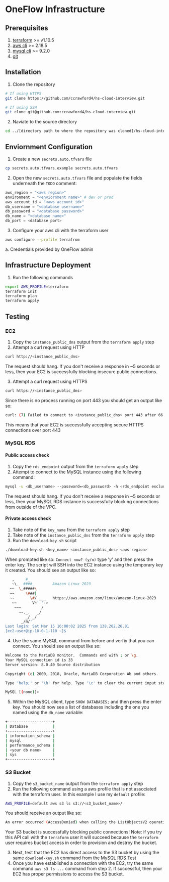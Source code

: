 # OneFlow Infrastructure

## Prerequisites
1. [terraform](https://developer.hashicorp.com/terraform/install) >= v1.10.5
2. [aws cli](https://docs.aws.amazon.com/cli/latest/userguide/getting-started-install.html) >= 2.18.5
3. [mysql cli](https://dev.mysql.com/doc/mysql-getting-started/en/) >= 9.2.0
4. [git](https://git-scm.com/book/en/v2/Getting-Started-Installing-Git)

## Installation
1. Clone the repository
```bash
# If using HTTPS
git clone https://github.com/ccrawford4/hs-cloud-interview.git

# If using SSH
git clone git@github.com:ccrawford4/hs-cloud-interview.git
```
2. Naviate to the source directory
```bash
cd ../[directory path to where the repository was cloned]/hs-cloud-interview
```

## Enviornment Configuration
1. Create a new `secrets.auto.tfvars` file
```bash
cp secrets.auto.tfvars.example secrets.auto.tfvars
```
2. Open the new `secrets.auto.tfvars` file and populate the fields underneath the `TODO` comment:
```terraform
aws_region = "<aws region>"
environment = "<enviornment name>" # dev or prod
aws_account_id = "<aws account id>"
db_username = "<database username>"
db_password = "<database password>"
db_name = "<database name>"
db_port = <database port>
```
3. Configure your aws cli with the terraform user
```bash
aws configure --profile terrafrom
```
a. Credentials provided by OneFlow admin

## Infrastructure Deployment
1. Run the following commands
```bash
export AWS_PROFILE=terraform
terraform init
terraform plan
terraform apply
```

## Testing
### EC2
1. Copy the `instance_public_dns` output from the `terraform apply` step
2. Attempt a curl request using HTTP
```bash
curl http://<instance_public_dns>
```
The request should hang. If you don't receive a response in ~5 seconds or less, then your EC2 is successfully blocking insecure public connections.

3. Attempt a curl request using HTTPS
```bash
curl https://<instance_public_dns>
```
Since there is no process running on port 443 you should get an output like so:
```bash
curl: (7) Failed to connect to <instance_public_dns> port 443 after 66 ms: Couldn't connect to server
```
This means that your EC2 is successfully accepting secure HTTPS connections over port 443

### MySQL RDS
#### Public access check
1. Copy the `rds_endpoint` output from the `terraform apply` step
2. Attempt to connect to the MySQL instance using the following command:
```bash
mysql -u <db_username> --password=<db_password> -h <rds_endpoint excluding :db_port_number>
```
The request should hang. If you don't receive a response in ~5 seconds or less, then your MySQL RDS instance is successfully blocking connections from outside of the VPC.

#### Private access check
1. Take note of the `key_name` from the `terraform apply` step
2. Take note of the `instance_public_dns` from the `terraform apply` step
3. Run the `download-key.sh` script
```bash
./download-key.sh <key_name> <instance_public_dns> <aws region>
```
When prompted like so: `Connect now? (y/n)` type 'y' and then press the enter key.
The script will SSH into the EC2 instance using the temporary key it created. You should see an output like so:
```bash
   ,     #_
   ~\_  ####_        Amazon Linux 2023
  ~~  \_#####\
  ~~     \###|
  ~~       \#/ ___   https://aws.amazon.com/linux/amazon-linux-2023
   ~~       V~' '->
    ~~~         /
      ~~._.   _/
         _/ _/
       _/m/'
Last login: Sat Mar 15 16:00:02 2025 from 138.202.26.81
[ec2-user@ip-10-0-1-110 ~]$
```
4. Use the same MySQL command from before and verfiy that you can connect. You should see an output like so:
```bash
Welcome to the MariaDB monitor.  Commands end with ; or \g.
Your MySQL connection id is 33
Server version: 8.0.40 Source distribution

Copyright (c) 2000, 2018, Oracle, MariaDB Corporation Ab and others.

Type 'help;' or '\h' for help. Type '\c' to clear the current input statement.

MySQL [(none)]> 
```
5. Within the MySQL client, type `SHOW DATABASES;` and then press the enter key.
You should now see a list of databases including the one you named using the `db_name` variable:
```bash
+--------------------+
| Database           |
+--------------------+
| information_schema |
| mysql              |
| performance_schema |
| <your db name>     |
| sys                |
+--------------------+
```
### S3 Bucket
1. Copy the `s3_bucket_name` output from the `terraform apply` step
2. Run the following command using a aws profile that is not associated with the terraform user. In this example I use my `default` profile:
```bash
AWS_PROFILE=default aws s3 ls s3://<s3_bucket_name>/
```
You should receive an output like so:
```bash
An error occurred (AccessDenied) when calling the ListObjectsV2 operation: User: arn:aws:iam::<user arn> is not authorized to perform: s3:ListBucket on resource: "arn:aws:s3:::<s3_bucket_name>" with an explicit deny in a resource-based policy
```
Your S3 bucket is successfully blocking public connections!
Note: if you try this API call with the `terraform` user it will succeed because the `terraform` user requires bucket access in order to provision and destroy the bucket.

3. Next, test that the EC2 has direct access to the S3 bucket by using the same `download-key.sh` command from the [MySQL RDS Test](#MySQL)
4. Once you have established a connection with the EC2, try the same command `aws s3 ls ...` command from step 2. If successful, then your EC2 has proper permissions to access the S3 bucket.
